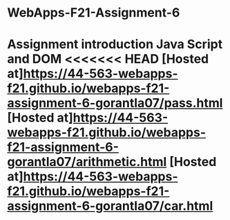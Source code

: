 # WebApps-F21-Assignment-6
Assignment introduction Java Script and DOM
<<<<<<< HEAD
[Hosted at]https://44-563-webapps-f21.github.io/webapps-f21-assignment-6-gorantla07/pass.html
[Hosted at]https://44-563-webapps-f21.github.io/webapps-f21-assignment-6-gorantla07/arithmetic.html
[Hosted at]https://44-563-webapps-f21.github.io/webapps-f21-assignment-6-gorantla07/car.html
=======


